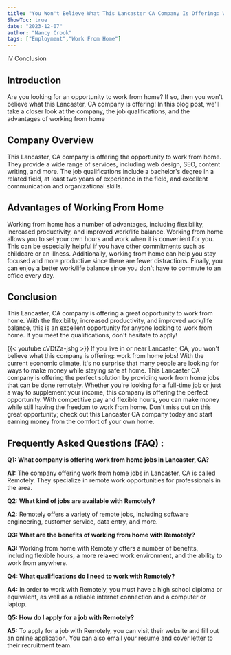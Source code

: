 ```yaml
---
title: "You Won't Believe What This Lancaster CA Company Is Offering: Work From Home Jobs!"
ShowToc: true 
date: "2023-12-07"
author: "Nancy Crook" 
tags: ["Employment","Work From Home"]
---
```

IV Conclusion

## Introduction
Are you looking for an opportunity to work from home? If so, then you won't believe what this Lancaster, CA company is offering! In this blog post, we'll take a closer look at the company, the job qualifications, and the advantages of working from home

## Company Overview
This Lancaster, CA company is offering the opportunity to work from home. They provide a wide range of services, including web design, SEO, content writing, and more. The job qualifications include a bachelor's degree in a related field, at least two years of experience in the field, and excellent communication and organizational skills.

## Advantages of Working From Home
Working from home has a number of advantages, including flexibility, increased productivity, and improved work/life balance. Working from home allows you to set your own hours and work when it is convenient for you. This can be especially helpful if you have other commitments such as childcare or an illness. Additionally, working from home can help you stay focused and more productive since there are fewer distractions. Finally, you can enjoy a better work/life balance since you don't have to commute to an office every day.

## Conclusion
This Lancaster, CA company is offering a great opportunity to work from home. With the flexibility, increased productivity, and improved work/life balance, this is an excellent opportunity for anyone looking to work from home. If you meet the qualifications, don't hesitate to apply!

{{< youtube cVDtZa-jshg >}} 
If you live in or near Lancaster, CA, you won't believe what this company is offering: work from home jobs! With the current economic climate, it's no surprise that many people are looking for ways to make money while staying safe at home. This Lancaster CA company is offering the perfect solution by providing work from home jobs that can be done remotely. Whether you're looking for a full-time job or just a way to supplement your income, this company is offering the perfect opportunity. With competitive pay and flexible hours, you can make money while still having the freedom to work from home. Don't miss out on this great opportunity; check out this Lancaster CA company today and start earning money from the comfort of your own home.

## Frequently Asked Questions (FAQ) :
**Q1: What company is offering work from home jobs in Lancaster, CA?**

**A1:** The company offering work from home jobs in Lancaster, CA is called Remotely. They specialize in remote work opportunities for professionals in the area. 

**Q2: What kind of jobs are available with Remotely?**

**A2:** Remotely offers a variety of remote jobs, including software engineering, customer service, data entry, and more. 

**Q3: What are the benefits of working from home with Remotely?**

**A3:** Working from home with Remotely offers a number of benefits, including flexible hours, a more relaxed work environment, and the ability to work from anywhere. 

**Q4: What qualifications do I need to work with Remotely?**

**A4:** In order to work with Remotely, you must have a high school diploma or equivalent, as well as a reliable internet connection and a computer or laptop. 

**Q5: How do I apply for a job with Remotely?**

**A5:** To apply for a job with Remotely, you can visit their website and fill out an online application. You can also email your resume and cover letter to their recruitment team.



